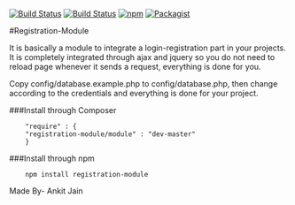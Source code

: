 [![Build Status](https://travis-ci.org/ankitjain28may/registration-module.svg?branch=master)](https://travis-ci.org/ankitjain28may/registration-module)
[![Build Status](https://status.continuousphp.com/git-hub/ankitjain28may/registration-module?token=bc2756bb-c28b-4896-a3cb-ca62ef41f3cb&branch=master)](https://continuousphp.com/git-hub/ankitjain28may/registration-module)
[![npm](https://img.shields.io/npm/dt/registration-module.svg?style=flat-square)](https://www.npmjs.com/package/registration-module)
[![Packagist](https://img.shields.io/packagist/dt/registration-module/module.svg?style=flat-square)](https://packagist.org/packages/registration-module/module)

#Registration-Module

It is basically a module to integrate a login-registration part in your projects.
It is completely integrated through ajax and jquery so you do not need to reload page whenever it sends a request, everything is done for you.

Copy config/database.example.php to config/database.php, then change according to the credentials and everything is done for your project.

###Install through Composer
```
    "require" : {
    "registration-module/module" : "dev-master"
    }
```

###Install through npm
```
    npm install registration-module
```

Made By- Ankit Jain
